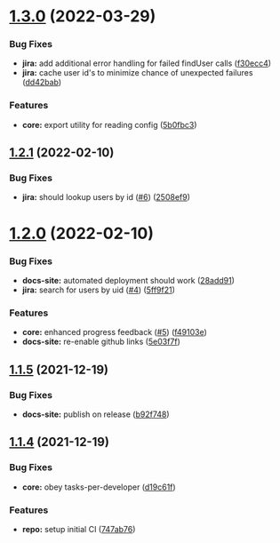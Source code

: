 # [1.3.0](https://github.com/AgentEnder/code-rub/compare/v1.2.1...v1.3.0) (2022-03-29)


### Bug Fixes

* **jira:** add additional error handling for failed findUser calls ([f30ecc4](https://github.com/AgentEnder/code-rub/commit/f30ecc47ed35aaa4c149b957e2fe09b496050773))
* **jira:** cache user id's to minimize chance of unexpected failures ([dd42bab](https://github.com/AgentEnder/code-rub/commit/dd42bab469b31214e40eef2e6c0b33cad6ac7a04))


### Features

* **core:** export utility for reading config ([5b0fbc3](https://github.com/AgentEnder/code-rub/commit/5b0fbc39c941925416d8c4544b170834644bf16a))

## [1.2.1](https://github.com/AgentEnder/code-rub/compare/v1.2.0...v1.2.1) (2022-02-10)


### Bug Fixes

* **jira:** should lookup users by id ([#6](https://github.com/AgentEnder/code-rub/issues/6)) ([2508ef9](https://github.com/AgentEnder/code-rub/commit/2508ef9490062b3fc3ee17d063cc041c0b283caf))

# [1.2.0](https://github.com/AgentEnder/code-rub/compare/v1.1.5...v1.2.0) (2022-02-10)


### Bug Fixes

* **docs-site:** automated deployment should work ([28add91](https://github.com/AgentEnder/code-rub/commit/28add913c0a816eb31575297bcb2975c472f69f5))
* **jira:** search for users by uid ([#4](https://github.com/AgentEnder/code-rub/issues/4)) ([5ff9f21](https://github.com/AgentEnder/code-rub/commit/5ff9f21b8161d3c3e9aa5034ea7a4c9a9e13ccdd))


### Features

* **core:** enhanced progress feedback ([#5](https://github.com/AgentEnder/code-rub/issues/5)) ([f49103e](https://github.com/AgentEnder/code-rub/commit/f49103ef0d0b2e412adb31768250e06bec8620f8))
* **docs-site:** re-enable github links ([5e03f7f](https://github.com/AgentEnder/code-rub/commit/5e03f7f6e7ecf6dfcb7d5d783264b44e109843ec))

## [1.1.5](https://github.com/AgentEnder/code-rub/compare/v1.1.4...v1.1.5) (2021-12-19)


### Bug Fixes

* **docs-site:** publish on release ([b92f748](https://github.com/AgentEnder/code-rub/commit/b92f748de21cc475f7c145901f2737440a290739))

## [1.1.4](https://github.com/AgentEnder/code-rub/compare/v1.1.3...v1.1.4) (2021-12-19)


### Bug Fixes

* **core:** obey tasks-per-developer ([d19c61f](https://github.com/AgentEnder/code-rub/commit/d19c61fe5457827b13ce0090dce2bf84fff27097))


### Features

* **repo:** setup initial CI ([747ab76](https://github.com/AgentEnder/code-rub/commit/747ab7651e8542ef2e049b67051670dfe0112a02))
